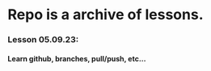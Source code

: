 # Repo is a archive of lessons.

### Lesson 05.09.23:
#### Learn github, branches, pull/push, etc...